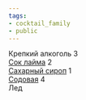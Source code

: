 ```yaml
---
tags:
- cocktail_family
- public
---
```


Крепкий алкоголь 3  
[Сок лайма](%D0%A1%D0%BE%D0%BA%20%D0%BB%D0%B0%D0%B9%D0%BC%D0%B0.md) 2  
[Сахарный сироп](%D0%A1%D0%B0%D1%85%D0%B0%D1%80%D0%BD%D1%8B%D0%B9%20%D1%81%D0%B8%D1%80%D0%BE%D0%BF.md) 1  
[Содовая](%D0%A1%D0%BE%D0%B4%D0%BE%D0%B2%D0%B0%D1%8F.md) 4  
Лед
